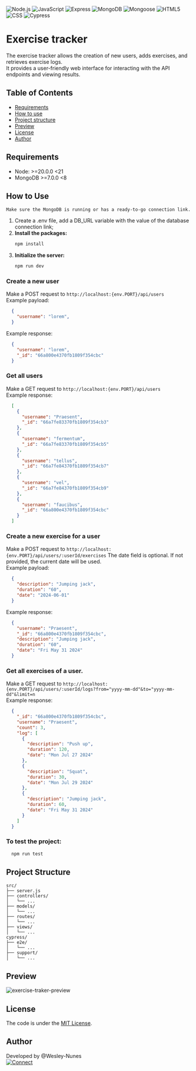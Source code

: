 ![Node.js](https://img.shields.io/badge/Node.js-5FA04E?style=for-the-badge&logo=node.js&logoColor=white "Node.js")
![JavaScript](https://img.shields.io/badge/JavaScript-F7DF1E?style=for-the-badge&logo=javascript&logoColor=black "Javascript")
![Express](https://img.shields.io/badge/Express-000000?style=for-the-badge&logo=Express&logoColor=white "Express")
![MongoDB](https://img.shields.io/badge/MongoDB-47A248?style=for-the-badge&logo=MongoDB&logoColor=white "MongoDB")
![Mongoose](https://img.shields.io/badge/Mongoose-880000?style=for-the-badge&logo=Mongoose&logoColor=white "Mongoose")
![HTML5](https://img.shields.io/badge/HTML5-E34F26?style=for-the-badge&logo=html5&logoColor=white "HTML5")
![CSS](https://img.shields.io/badge/CSS3-1572B6?style=for-the-badge&logo=css3&logoColor=white "CSS3")
![Cypress](https://img.shields.io/badge/Cypress-white?style=for-the-badge&logo=cypress&logoColor=69D3A7 "Cypress")

# Exercise tracker

The exercise tracker allows the creation of new users, adds exercises, and retrieves exercise logs.  
It provides a user-friendly web interface for interacting with the API endpoints and viewing results.  

## Table of Contents  

- [Requirements](#requirements)
- [How to use](#how-to-use)
- [Project structure](#project-structure)
- [Preview](#preview)
- [License](#license)
- [Author](#author)

## <a name="requirements"></a>Requirements
  
  - Node: >=20.0.0 <21
  - MongoDB >=7.0.0 <8

## How to Use
`Make sure the MongoDB is running or has a ready-to-go connection link.`  

1. Create a .env file, add a DB_URL variable with the value of the database connection link;  
2. **Install the packages:**
   ```sh
   npm install
   ```
3. **Initialize the server:**
   ```sh
   npm run dev
   ```


### Create a new user
Make a POST request to `http://localhost:{env.PORT}/api/users`  
Example payload:  
  ```json
    {
      "username": "lorem",
    }
  ```
Example response:  
  ```json
    {
      "username": "lorem",
      "_id": "66a800e4370fb1809f354cbc"
    }
  ```

### Get all users
Make a GET request to `http://localhost:{env.PORT}/api/users`  
Example response:  
  ```json
    [
      {
        "username": "Praesent",
        "_id": "66a7fe83370fb1809f354cb3"
      },
      {
        "username": "fermentum",
        "_id": "66a7fe83370fb1809f354cb5"
      },
      {
        "username": "tellus",
        "_id": "66a7fe84370fb1809f354cb7"
      },
      {
        "username": "vel",
        "_id": "66a7fe84370fb1809f354cb9"
      },
      {
        "username": "faucibus",
        "_id": "66a800e4370fb1809f354cbc"
      }
    ]
  ```  
### Create a new exercise for a user
Make a POST request to `http://localhost:{env.PORT}/api/users/:userId/exercises`
The date field is optional. If not provided, the current date will be used.  
Example payload:
```json
  {
    "description": "Jumping jack",
    "duration": "60",
    "date": "2024-06-01"
  }
```  
Example response:
```json
  {
    "username": "Praesent",
    "_id": "66a800e4370fb1809f354cbc",
    "description": "Jumping jack",
    "duration": "60",
    "date": "Fri May 31 2024"
  }
```
### Get all exercises of a user.  
Make a GET request to `http://localhost:{env.PORT}/api/users/:userId/logs?from="yyyy-mm-dd"&to="yyyy-mm-dd"&limit=n`  
Example response:
  ```json
    {
      "_id": "66a800e4370fb1809f354cbc",
      "username": "Praesent",
      "count": 3,
      "log": [
        {
          "description": "Push up",
          "duration": 120,
          "date": "Mon Jul 27 2024"
        },
        {
          "description": "Squat",
          "duration": 30,
          "date": "Mon Jul 29 2024"
        },
        {
          "description": "Jumping jack",
          "duration": 60,
          "date": "Fri May 31 2024"
        }
      ]
    }
  ```

### To test the project:
```sh
  npm run test
```

## <a name="project-structure"></a>Project Structure

```
src/
├── server.js
├── controllers/
│   └── ...
├── models/
│   └── ...
├── routes/
│   └── ...
├── views/
│   └── ...
cypress/
├── e2e/
│   └── ...
├── support/
│   └── ...
```  

## <a name="preview"></a>Preview
![exercise-traker-preview](https://github.com/user-attachments/assets/fa03d469-e9b2-480b-9d34-2c987dd00610)  

## <a name="license"></a>License

The code is under the [MIT License](./LICENSE).

## <a name="author"></a>Author

Developed by @Wesley-Nunes  
[![Connect](https://img.shields.io/badge/-Connect-blue?style=flat-square&logo=Linkedin&logoColor=white&link=https://www.linkedin.com/in/dev-wesley-nunes/)](https://www.linkedin.com/in/dev-wesley-nunes/)
